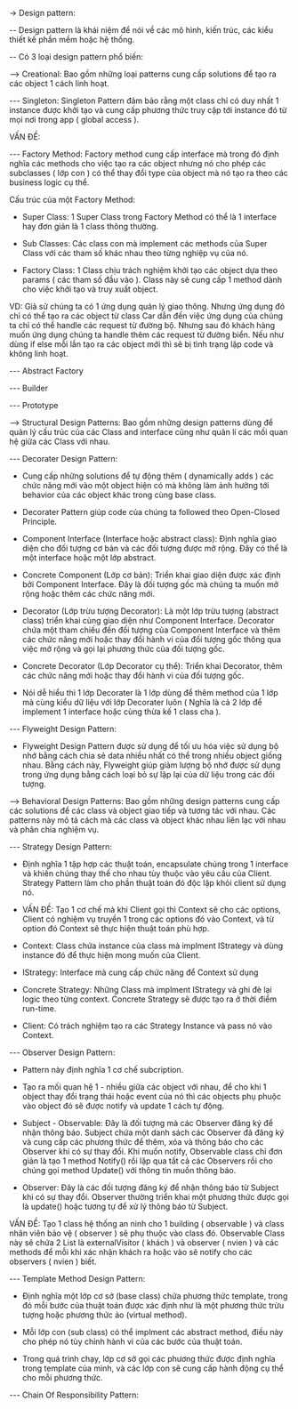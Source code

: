 -> Design pattern:

-- Design pattern là khái niệm để nói về các mô hình, kiến trúc, các kiểu thiết kế phần mềm hoặc hệ thống.

-- Có 3 loại design pattern phổ biến:

--> Creational: Bao gồm những loại patterns cung cấp solutions để tạo ra các object 1 cách linh hoạt.

--- Singleton: Singleton Pattern đảm bảo rằng một class chỉ có duy nhất 1 instance được khởi tạo và cung cấp phương thức truy cập tới instance đó từ mọi nơi trong app ( global access ).

VẤN ĐỀ:

--- Factory Method: Factory method cung cấp interface mà trong đó định nghĩa các methods cho việc tạo ra các object nhưng nó cho phép các subclasses ( lớp con ) có thể thay đổi type của object mà nó tạo ra theo các business logic cụ thể.

Cấu trúc của một Factory Method:

- Super Class: 1 Super Class trong Factory Method có thể là 1 interface hay đơn giản là 1 class thông thường.

- Sub Classes: Các class con mà implement các methods của Super Class với các tham số khác nhau theo từng nghiệp vụ của nó.

- Factory Class: 1 Class chịu trách nghiệm khởi tạo các object dựa theo params ( các tham số đầu vào ). Class này sẽ cung cấp 1 method dành cho việc khởi tạo và truy xuất object.

VD: Giả sử chúng ta có 1 ứng dụng quản lý giao thông. Nhưng ứng dụng đó chỉ có thể tạo ra các object từ class Car dẫn đến việc ứng dụng của chúng ta chỉ có thể handle các request từ đường bộ. Nhưng sau đó khách hàng muốn ứng dụng chúng ta handle thêm các request từ đường biển. Nếu như dùng if else mỗi lần tạo ra các object mới thì sẽ bị tình trạng lặp code và không linh hoạt.

--- Abstract Factory

--- Builder

--- Prototype

--> Structural Design Patterns: Bao gồm những design patterns dùng để quản lý cấu trúc của các Class and interface cũng như quản lí các mối quan hệ giữa các Class với nhau.

--- Decorater Design Pattern:

- Cung cấp những solutions để tự động thêm ( dynamically adds ) các chức năng mới vào một object hiện có mà không làm ảnh hưởng tới behavior của các object khác trong cùng base class.

- Decorater Pattern giúp code của chúng ta followed theo Open-Closed Principle.

- Component Interface (Interface hoặc abstract class): Định nghĩa giao diện cho đối tượng cơ bản và các đối tượng được mở rộng. Đây có thể là một interface hoặc một lớp abstract.

- Concrete Component (Lớp cơ bản): Triển khai giao diện được xác định bởi Component Interface. Đây là đối tượng gốc mà chúng ta muốn mở rộng hoặc thêm các chức năng mới.

- Decorator (Lớp trừu tượng Decorator): Là một lớp trừu tượng (abstract class) triển khai cùng giao diện như Component Interface. Decorator chứa một tham chiếu đến đối tượng của Component Interface và thêm các chức năng mới hoặc thay đổi hành vi của đối tượng gốc thông qua việc mở rộng và gọi lại phương thức của đối tượng gốc.

- Concrete Decorator (Lớp Decorator cụ thể): Triển khai Decorator, thêm các chức năng mới hoặc thay đổi hành vi của đối tượng gốc.

- Nói dễ hiểu thì 1 lớp Decorater là 1 lớp dùng để thêm method của 1 lớp mà cùng kiểu dữ liệu với lớp Decorater luôn ( Nghĩa là cả 2 lớp để implement 1 interface hoặc cùng thừa kế 1 class cha ).

--- Flyweight Design Pattern:

- Flyweight Design Pattern được sử dụng để tối ưu hóa việc sử dụng bộ nhớ bằng cách chia sẻ data nhiều nhất có thể trong nhiều object giống nhau. Bằng cách này, Flyweight giúp giảm lượng bộ nhớ được sử dụng trong ứng dụng bằng cách loại bỏ sự lặp lại của dữ liệu trong các đối tượng.

--> Behavioral Design Patterns: Bao gồm những design patterns cung cấp các solutions để các class và object giao tiếp và tương tác với nhau. Các patterns này mô tả cách mà các class và object khác nhau liên lạc với nhau và phân chia nghiệm vụ.

--- Strategy Design Pattern:

- Định nghĩa 1 tập hợp các thuật toán, encapsulate chúng trong 1 interface và khiến chúng thay thế cho nhau tùy thuộc vào yêu cầu của Client. Strategy Pattern làm cho phần thuật toán đó độc lập khỏi client sử dụng nó.

- VẤN ĐỀ: Tạo 1 cơ chế mà khi Client gọi thì Context sẽ cho các options, Client có nghiệm vụ truyền 1 trong các options đó vào Context, và từ option đó Context sẽ thực hiện thuật toán phù hợp.

- Context: Class chứa instance của class mà implment IStrategy và dùng instance đó để thực hiện mong muốn của Client.

- IStrategy: Interface mà cung cấp chức năng để Context sử dụng

- Concrete Strategy: Những Class mà implment IStrategy và ghi đè lại logic theo từng context. Concrete Strategy sẽ được tạo ra ở thời điểm run-time.

- Client: Có trách nghiệm tạo ra các Strategy Instance và pass nó vào Context.

--- Observer Design Pattern:

- Pattern này định nghĩa 1 cơ chế subcription.

- Tạo ra mối quan hệ 1 - nhiều giữa các object với nhau, để cho khi 1 object thay đổi trạng thái hoặc event của nó thì các objects phụ phuộc vào object đó sẽ được notify và update 1 cách tự động.

- Subject - Observable: Đây là đối tượng mà các Observer đăng ký để nhận thông báo. Subject chứa một danh sách các Observer đã đăng ký và cung cấp các phương thức để thêm, xóa và thông báo cho các Observer khi có sự thay đổi. Khi muốn notify, Observable class chỉ đơn giản là tạo 1 method Notify() rồi lặp qua tất cả các Observers rồi cho chúng gọi method Update() với thông tin muốn thông báo.

- Observer: Đây là các đối tượng đăng ký để nhận thông báo từ Subject khi có sự thay đổi. Observer thường triển khai một phương thức được gọi là update() hoặc tương tự để xử lý thông báo từ Subject.

VẤN ĐỀ: Tạo 1 class hệ thống an ninh cho 1 building ( observable ) và class nhân viên bảo vệ ( observer ) sẽ phụ thuộc vào class đó. Observable Class này sẽ chứa 2 List là externalVisitor ( khách ) và observer ( nvien ) và các methods để mỗi khi xác nhận khách ra hoặc vào sẽ notify cho các observers ( nvien ) biết.

--- Template Method Design Pattern:

- Định nghĩa một lớp cơ sở (base class) chứa phương thức template, trong đó mỗi bước của thuật toán được xác định như là một phương thức trừu tượng hoặc phương thức ảo (virtual method).

- Mỗi lớp con (sub class) có thể implment các abstract method, điều này cho phép nó tùy chỉnh hành vi của các bước của thuật toán.

- Trong quá trình chạy, lớp cơ sở gọi các phương thức được định nghĩa trong template của mình, và các lớp con sẽ cung cấp hành động cụ thể cho mỗi phương thức.

--- Chain Of Responsibility Pattern:
